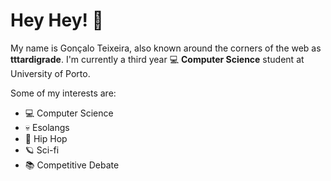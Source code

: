 # Hey Hey! 🖖

My name is Gonçalo Teixeira, also known around the corners of the web as **tttardigrade**. I'm currently a third year 💻 **Computer Science** student at University of Porto.

Some of my interests are:
* 💻 Computer Science
* 💀 Esolangs
* 🎵 Hip Hop
* 🪐 Sci-fi
* 📚 Competitive Debate
